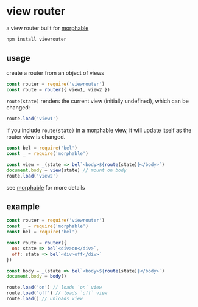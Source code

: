 # view router

a view router built for [morphable](https://github.com/lukeburns/morphable)

```js
npm install viewrouter
```

## usage

create a router from an object of views

```js
const router = require('viewrouter')
const route = router({ view1, view2 })
```

`route(state)` renders the current view (initially undefined), which can be changed:

```js
route.load('view1')
```

if you include `route(state)` in a morphable view, it will update itself as the router view is changed.

```js
const bel = require('bel')
const _ = require('morphable')

const view = _(state => bel`<body>${route(state)}</body>`)
document.body = view(state) // mount on body
route.load('view2')
```

see [morphable](https://github.com/lukeburns/morphable) for more details

## example

```js
const router = require('viewrouter')
const _ = require('morphable')
const bel = require('bel')

const route = router({
  on: state => bel`<div>on</div>`,
  off: state => bel`<div>off</div>`
})

const body = _(state => bel`<body>${route(state)}</body>`)
document.body = body()

route.load('on') // loads `on` view
route.load('off') // loads `off` view
route.load() // unloads view
```